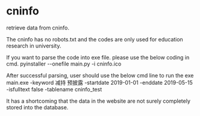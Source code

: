 # cninfo
retrieve data from cninfo.

The cninfo has no robots.txt and the codes are only used for education research in university.

If you want to parse the code into exe file. please use the below coding in cmd.
pyinstaller --onefile main.py -i cninfo.ico

After successful parsing, user should use the below cmd line to run the exe
main.exe -keyword 减持 预披露 -startdate 2019-01-01 -enddate 2019-05-15 -isfulltext false -tablename cninfo_test

It has a shortcoming that the data in the website are not surely completely stored into the database.
